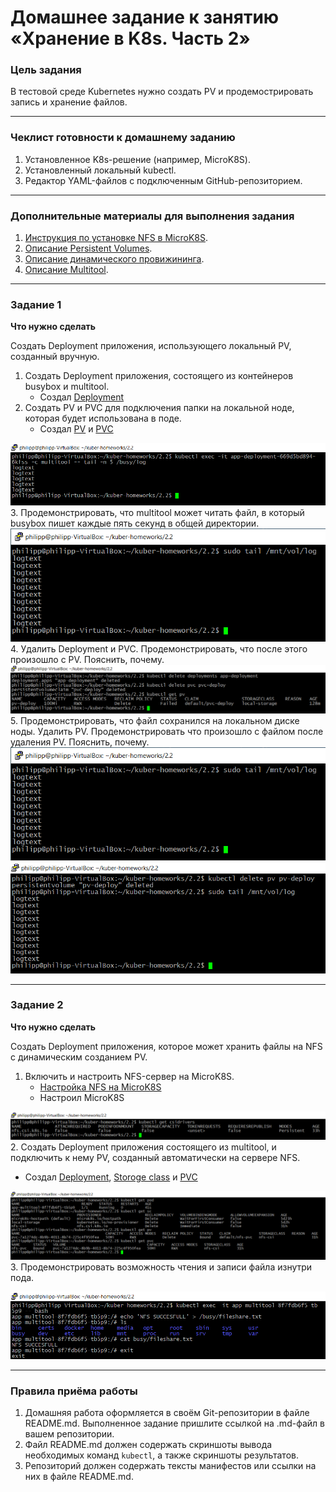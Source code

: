 # Домашнее задание к занятию «Хранение в K8s. Часть 2»

### Цель задания

В тестовой среде Kubernetes нужно создать PV и продемострировать запись и хранение файлов.

------

### Чеклист готовности к домашнему заданию

1. Установленное K8s-решение (например, MicroK8S).
2. Установленный локальный kubectl.
3. Редактор YAML-файлов с подключенным GitHub-репозиторием.

------

### Дополнительные материалы для выполнения задания

1. [Инструкция по установке NFS в MicroK8S](https://microk8s.io/docs/nfs). 
2. [Описание Persistent Volumes](https://kubernetes.io/docs/concepts/storage/persistent-volumes/). 
3. [Описание динамического провижининга](https://kubernetes.io/docs/concepts/storage/dynamic-provisioning/). 
4. [Описание Multitool](https://github.com/wbitt/Network-MultiTool).

------

### Задание 1

**Что нужно сделать**

Создать Deployment приложения, использующего локальный PV, созданный вручную.

1. Создать Deployment приложения, состоящего из контейнеров busybox и multitool.
   * Создал [Deployment](./src/deployment.yaml)
2. Создать PV и PVC для подключения папки на локальной ноде, которая будет использована в поде.
   * Создал [PV](./src/persistentVolume.yml) и [PVC](./src/PersistentVolumeClaim.yml)

![](img/tail_multitool.png)
3. Продемонстрировать, что multitool может читать файл, в который busybox пишет каждые пять секунд в общей директории.
   ![](img/local_volume.png)
4. Удалить Deployment и PVC. Продемонстрировать, что после этого произошло с PV. Пояснить, почему.
   ![](img/delete_deployment_pvc.png)
5. Продемонстрировать, что файл сохранился на локальном диске ноды. Удалить PV.  Продемонстрировать что произошло с файлом после удаления PV. Пояснить, почему.
   ![](img/local_volume.png)
   ![](img/delete_pv.png)

------

### Задание 2

**Что нужно сделать**

Создать Deployment приложения, которое может хранить файлы на NFS с динамическим созданием PV.

1. Включить и настроить NFS-сервер на MicroK8S.
   * [Настройка NFS на MicroK8S](https://microk8s.io/docs/how-to-nfs)
   * Настроил MicroK8S

![](img/csidrivers.png)
2. Создать Deployment приложения состоящего из multitool, и подключить к нему PV, созданный автоматически на сервере NFS.
   * Создал [Deployment](./src/multitool.yaml), [Storoge class](./src/sc-nfs.yaml) и [PVC](./src/nfs-pvc.yaml)

![](img/nfs_work.png)
3. Продемонстрировать возможность чтения и записи файла изнутри пода.

![](img/nfs.png) 


------

### Правила приёма работы

1. Домашняя работа оформляется в своём Git-репозитории в файле README.md. Выполненное задание пришлите ссылкой на .md-файл в вашем репозитории.
2. Файл README.md должен содержать скриншоты вывода необходимых команд `kubectl`, а также скриншоты результатов.
3. Репозиторий должен содержать тексты манифестов или ссылки на них в файле README.md.
